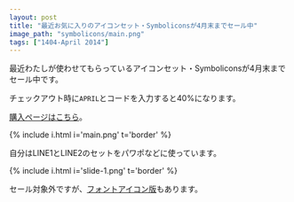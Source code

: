 ```yaml
---
layout: post
title: "最近お気に入りのアイコンセット・Symboliconsが4月末までセール中"
image_path: "symbolicons/main.png"
tags: ["1404-April 2014"]
---
```


<!-- 5月になったら「セール対象外」とこのファイルを検索 -->
最近わたしが使わせてもらっているアイコンセット・Symboliconsが4月末までセール中です。

チェックアウト時に`APRIL`とコードを入力すると40%になります。

[購入ページはこちら](http://symbolicons.com/)。

{% include i.html i='main.png' t='border' %}

自分はLINE1とLINE2のセットをパワポなどに使っています。

{% include i.html i='slide-1.png' t='border' %}

セール対象外ですが、[フォントアイコン版](http://symbolset.com/)もあります。
